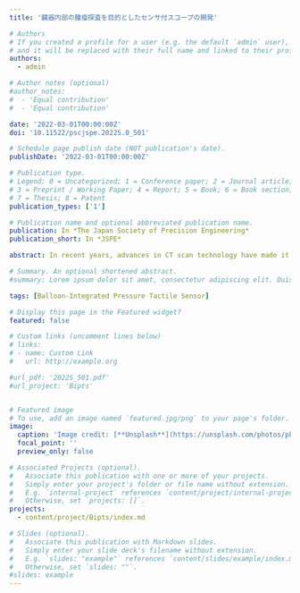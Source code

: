```yaml
---
title: '臓器内部の腫瘤探査を目的としたセンサ付スコープの開発'

# Authors
# If you created a profile for a user (e.g. the default `admin` user), write the username (folder name) here
# and it will be replaced with their full name and linked to their profile.
authors:
  - admin

# Author notes (optional)
#author_notes:
#  - 'Equal contribution'
#  - 'Equal contribution'

date: '2022-03-01T00:00:00Z'
doi: '10.11522/pscjspe.2022S.0_501'

# Schedule page publish date (NOT publication's date).
publishDate: '2022-03-01T00:00:00Z'

# Publication type.
# Legend: 0 = Uncategorized; 1 = Conference paper; 2 = Journal article;
# 3 = Preprint / Working Paper; 4 = Report; 5 = Book; 6 = Book section;
# 7 = Thesis; 8 = Patent
publication_types: ['1']

# Publication name and optional abbreviated publication name.
publication: In *The Japan Society of Precision Engineering*
publication_short: In *JSPE*

abstract: In recent years, advances in CT scan technology have made it possible to detect small tumours in the lungs. Endoscopic thoracoscopic surgery is used to remove tiny tumours, and this technique can significantly reduce the burden on the patient by reducing operating time and the extent of the incision. However, the extent of resection has conventionally been determined by palpation. However, palpation is not possible when the tumour is located deep in the thoracic cavity or when the patient's thoracic cavity is narrow, as the surgeon's fingers cannot reach it. In this study, a scope with a pressure-sensitive sensor was developed as a device that can determine the resection area in place of the primary surgeon's finger, and the length of the indenter leg and sensitivity were investigated using a calibration system with a load.

# Summary. An optional shortened abstract.
#summary: Lorem ipsum dolor sit amet, consectetur adipiscing elit. Duis posuere tellus ac convallis placerat. Proin tincidunt magna sed ex sollicitudin condimentum.

tags: [Balloon-Integrated Pressure Tactile Sensor]

# Display this page in the Featured widget?
featured: false

# Custom links (uncomment lines below)
# links:
# - name: Custom Link
#   url: http://example.org

#url_pdf: '2022S_501.pdf'
#url_project: 'Bipts'


# Featured image
# To use, add an image named `featured.jpg/png` to your page's folder.
image:
  caption: 'Image credit: [**Unsplash**](https://unsplash.com/photos/pLCdAaMFLTE)'
  focal_point: ''
  preview_only: false

# Associated Projects (optional).
#   Associate this publication with one or more of your projects.
#   Simply enter your project's folder or file name without extension.
#   E.g. `internal-project` references `content/project/internal-project/index.md`.
#   Otherwise, set `projects: []`.
projects:
  - content/project/Bipts/index.md

# Slides (optional).
#   Associate this publication with Markdown slides.
#   Simply enter your slide deck's filename without extension.
#   E.g. `slides: "example"` references `content/slides/example/index.md`.
#   Otherwise, set `slides: ""`.
#slides: example
---
```


